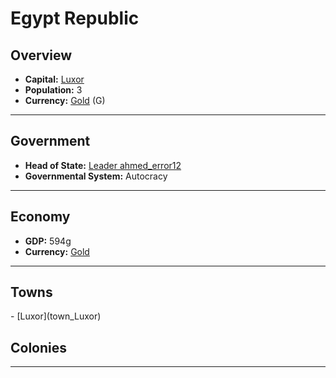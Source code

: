 <!--UNDEDITED FILE, remove this entire line if this file has been edited!-->
# <!--NAME-->Egypt Republic<!--NAME-->

## Overview

- **Capital:** <!--CAPITAL_LINK-->[Luxor](town_Luxor)<!--CAPITAL_LINK-->
- **Population:** <!--POPULATION-->3<!--POPULATION-->
- **Currency:** <!--CURRENCY_LINK-->[Gold](currency_Gold)<!--CURRENCY_LINK--> (<!--CURRENCY_ABV-->G<!--CURRENCY_ABV-->)

---

## Government

- **Head of State:** <!--LEADER_TITLE_LINK-->[Leader ahmed_error12](user_ahmed_error12)<!--LEADER_TITLE_LINK-->
- **Governmental System:** <!--GOVERNMENT-->Autocracy<!--GOVERNMENT-->

---

## Economy

- **GDP:** <!--GDP-->594g<!--GDP-->
- **Currency:** <!--CURRENCY_LINK-->[Gold](currency_Gold)<!--CURRENCY_LINK-->

---

## Towns

<!--TOWNS-->- [Luxor](town_Luxor)<!--TOWNS-->

## Colonies

<!--COLONIES--><!--COLONIES-->

---